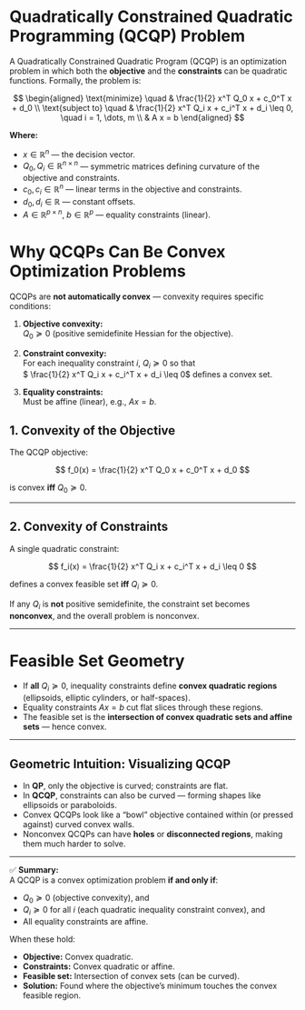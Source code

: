 # Quadratically Constrained Quadratic Programming (QCQP) Problem

A Quadratically Constrained Quadratic Program (QCQP) is an optimization problem in which both the **objective** and the **constraints** can be quadratic functions. Formally, the problem is:

$$
\begin{aligned}
\text{minimize} \quad & \frac{1}{2} x^T Q_0 x + c_0^T x + d_0 \\
\text{subject to} \quad & \frac{1}{2} x^T Q_i x + c_i^T x + d_i \leq 0, \quad i = 1, \dots, m \\
& A x = b
\end{aligned}
$$

**Where:**

- $x \in \mathbb{R}^n$ — the decision vector.  
- $Q_0, Q_i \in \mathbb{R}^{n \times n}$ — symmetric matrices defining curvature of the objective and constraints.  
- $c_0, c_i \in \mathbb{R}^n$ — linear terms in the objective and constraints.  
- $d_0, d_i \in \mathbb{R}$ — constant offsets.  
- $A \in \mathbb{R}^{p \times n}$, $b \in \mathbb{R}^p$ — equality constraints (linear).  


# Why QCQPs Can Be Convex Optimization Problems

QCQPs are **not automatically convex** — convexity requires specific conditions:

1. **Objective convexity:**  
   $Q_0 \succeq 0$ (positive semidefinite Hessian for the objective).

2. **Constraint convexity:**  
   For each inequality constraint $i$, $Q_i \succeq 0$ so that  
   $ \frac{1}{2} x^T Q_i x + c_i^T x + d_i \leq 0$ defines a convex set.

3. **Equality constraints:**  
   Must be affine (linear), e.g., $A x = b$.


## 1. Convexity of the Objective

The QCQP objective:

$$
f_0(x) = \frac{1}{2} x^T Q_0 x + c_0^T x + d_0
$$

is convex **iff** $Q_0 \succeq 0$.

---

## 2. Convexity of Constraints

A single quadratic constraint:

$$
f_i(x) = \frac{1}{2} x^T Q_i x + c_i^T x + d_i \leq 0
$$

defines a convex feasible set **iff** $Q_i \succeq 0$.  

If any $Q_i$ is **not** positive semidefinite, the constraint set becomes **nonconvex**, and the overall problem is nonconvex.

---

# Feasible Set Geometry

- If **all** $Q_i \succeq 0$, inequality constraints define **convex quadratic regions** (ellipsoids, elliptic cylinders, or half-spaces).
- Equality constraints $A x = b$ cut flat slices through these regions.
- The feasible set is the **intersection of convex quadratic sets and affine sets** — hence convex.

---

## Geometric Intuition: Visualizing QCQP

- In **QP**, only the objective is curved; constraints are flat.  
- In **QCQP**, constraints can also be curved — forming shapes like ellipsoids or paraboloids.  
- Convex QCQPs look like a “bowl” objective contained within (or pressed against) curved convex walls.  
- Nonconvex QCQPs can have **holes** or **disconnected regions**, making them much harder to solve.

---

✅ **Summary:**  
A QCQP is a convex optimization problem **if and only if**:

- $Q_0 \succeq 0$ (objective convexity), and  
- $Q_i \succeq 0$ for all $i$ (each quadratic inequality constraint convex), and  
- All equality constraints are affine.  

When these hold:
- **Objective:** Convex quadratic.  
- **Constraints:** Convex quadratic or affine.  
- **Feasible set:** Intersection of convex sets (can be curved).  
- **Solution:** Found where the objective’s minimum touches the convex feasible region.
